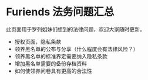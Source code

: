 # Furiends 法务问题汇总

此页面用于罗列姐妹们想到的法律问题，欢迎大家随时更新。

- 授权页面，隐私条款
- 领养黑名单的公布与分享（什么程度会有法律风险？）
- 领养黑名单的标准界定需要纳入隐私条款
- 增加黑名单需要的备份存档资料
- 如何使领养问卷具有更高的合法性


